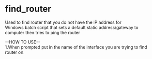 # find_router
Used to find router that you do not have the IP address for
<br>
Windows batch script that sets a default static address/gateway to computer then tries to ping the router

--HOW TO USE--
<br>
1.When prompted put in the name of the interface you are trying to find router on.



